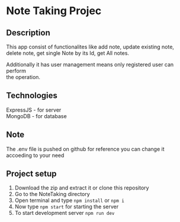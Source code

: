 # Note Taking Projec

## Description
This app consist of functionalites like add note, update existing note,  
delete note, get single Note by its Id, get All notes.  

Additionally it has user management means only registered user can perform   
the operation.  


## Technologies
ExpressJS - for server  
MongoDB - for database  

## Note
The .env file is pushed on github for reference you can change it   
accoeding to your need    

## Project setup
1. Download the zip and extract it or clone this repository  
2. Go to the NoteTaking directory  
3. Open terminal and type ```npm install``` or ```npm i```  
4. Now type ```npm start``` for starting the server  
5. To start development server ```npm run dev```  
